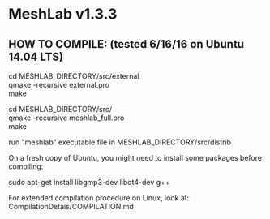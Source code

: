 MeshLab v1.3.3
==============

HOW TO COMPILE: (tested 6/16/16 on Ubuntu 14.04 LTS)
----------------------------------------------------
  
cd MESHLAB_DIRECTORY/src/external  
qmake -recursive external.pro  
make  
  
cd MESHLAB_DIRECTORY/src/  
qmake -recursive meshlab_full.pro  
make  
  
run "meshlab" executable file in MESHLAB_DIRECTORY/src/distrib  

On a fresh copy of Ubuntu, you might need to install some packages before compiling:  
  
sudo apt-get install libgmp3-dev libqt4-dev g++  
  
For extended compilation procedure on Linux, look at: CompilationDetais/COMPILATION.md  
